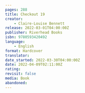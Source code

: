 ```yaml
---
pages: 288
title: Checkout 19
creator:
    - Claire-Louise Bennett
release: 2022-03-01T04:00:00Z
publisher: Riverhead Books
isbn: 9780593420492
language:
    - English
format: Hardcover
translator:
date_started: 2022-03-30T04:00:00Z
date: 2022-04-09T02:11:00Z
rating:
revisit: false
media: Book
abandoned:
---
```

